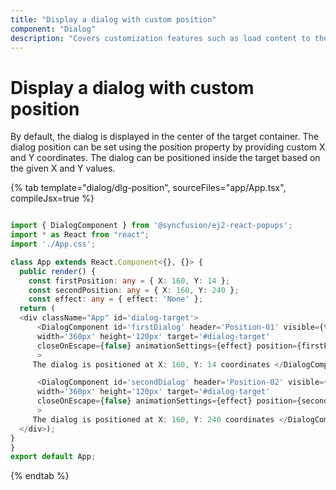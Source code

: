 ```yaml
---
title: "Display a dialog with custom position"
component: "Dialog"
description: "Covers customization features such as load content to the dialog from external sources, built-in alert, and confirmation model dialog."
---
```


# Display a dialog with custom position

By default, the dialog is displayed in the center of the target container. The dialog position can be set using the position property by providing custom X and Y coordinates.
The dialog can be positioned inside the target based on the given X and Y values.

{% tab template="dialog/dlg-position", sourceFiles="app/App.tsx", compileJsx=true %}

```typescript

import { DialogComponent } from '@syncfusion/ej2-react-popups';
import * as React from "react";
import './App.css';

class App extends React.Component<{}, {}> {
  public render() {
    const firstPosition: any = { X: 160, Y: 14 };
    const secondPosition: any = { X: 160, Y: 240 };
    const effect: any = { effect: 'None' };
  return (
  <div className="App" id='dialog-target'>
      <DialogComponent id='firstDialog' header='Position-01' visible={true}
      width='360px' height='120px' target='#dialog-target'
      closeOnEscape={false} animationSettings={effect} position={firstPosition}
      >
     The dialog is positioned at X: 160, Y: 14 coordinates </DialogComponent>

      <DialogComponent id='secondDialog' header='Position-02' visible={true}
      width='360px' height='120px' target='#dialog-target'
      closeOnEscape={false} animationSettings={effect} position={secondPosition}
      >
     The dialog is positioned at X: 160, Y: 240 coordinates </DialogComponent>
  </div>);
}
}
export default App;

```

{% endtab %}